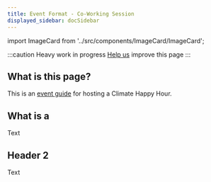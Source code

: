 ```yaml
---
title: Event Format - Co-Working Session
displayed_sidebar: docSidebar
---
```

import ImageCard from '../src/components/ImageCard/ImageCard';

:::caution
Heavy work in progress
[Help us](contribute) improve this page
:::

## What is this page?

This is an [event guide](event-guide) for hosting a Climate Happy Hour.

<div style={{ display: 'flex', flexWrap: 'wrap'}}>
    <ImageCard
    title="Go back to the full Event Oranizers Guide"
    description="This page is one of several event guides available"
    imageUrl="/img/women-in-climate-seattle.jpg"
    linkUrl="/event-guide"
    />
</div>

## What is a 

Text

## Header 2

Text